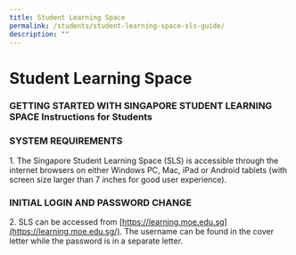 ```yaml
---
title: Student Learning Space
permalink: /students/student-learning-space-sls-guide/
description: ""
---
```

# **Student Learning Space**

### GETTING STARTED WITH SINGAPORE STUDENT LEARNING SPACE Instructions for Students

### SYSTEM REQUIREMENTS

1\. The Singapore Student Learning Space (SLS) is accessible through the internet browsers on either Windows PC, Mac, iPad or Android tablets (with screen size larger than 7 inches for good user experience).

### INITIAL LOGIN AND PASSWORD CHANGE

2\. SLS can be accessed from [https://learning.moe.edu.sg](https://learning.moe.edu.sg/). The username can be found in the cover letter while the password is in a separate letter.